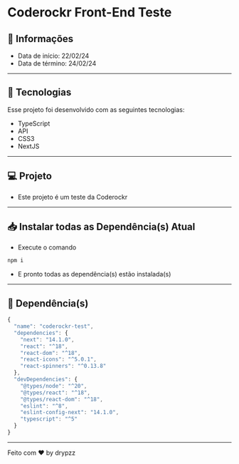 # Coderockr Front-End Teste

## 📰 Informações

- Data de início: 22/02/24
- Data de término: 24/02/24

---

## 🚀 Tecnologias

Esse projeto foi desenvolvido com as seguintes tecnologias:

- TypeScript
- API
- CSS3
- NextJS

---

## 💻 Projeto

- Este projeto é um teste da Coderockr

---

## 📥 Instalar todas as Dependência(s) Atual

- Execute o comando
```cmd
npm i
```
- E pronto todas as dependência(s) estão instalada(s)

---

## 📂 Dependência(s)

```js
{
  "name": "coderockr-test",
  "dependencies": {
    "next": "14.1.0",
    "react": "^18",
    "react-dom": "^18",
    "react-icons": "^5.0.1",
    "react-spinners": "^0.13.8"
  },
  "devDependencies": {
    "@types/node": "^20",
    "@types/react": "^18",
    "@types/react-dom": "^18",
    "eslint": "^8",
    "eslint-config-next": "14.1.0",
    "typescript": "^5"
  }
}
```

---

Feito com ♥ by drypzz